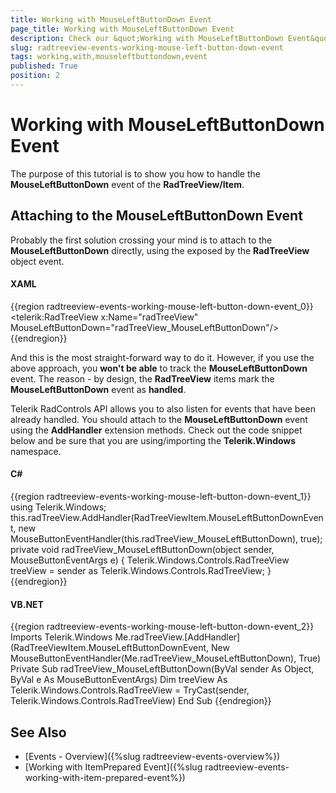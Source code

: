 ```yaml
---
title: Working with MouseLeftButtonDown Event
page_title: Working with MouseLeftButtonDown Event
description: Check our &quot;Working with MouseLeftButtonDown Event&quot; documentation article for the RadTreeView WPF control.
slug: radtreeview-events-working-mouse-left-button-down-event
tags: working,with,mouseleftbuttondown,event
published: True
position: 2
---
```


# Working with MouseLeftButtonDown Event

The purpose of this tutorial is to show you how to handle the __MouseLeftButtonDown__ event of the __RadTreeView/Item__. 

## Attaching to the MouseLeftButtonDown Event

Probably the first solution crossing your mind is to attach to the __MouseLeftButtonDown__ directly, using the exposed by the __RadTreeView__ object event.

#### __XAML__

{{region radtreeview-events-working-mouse-left-button-down-event_0}}
	<telerik:RadTreeView x:Name="radTreeView" MouseLeftButtonDown="radTreeView_MouseLeftButtonDown"/>
	{{endregion}}

And this is the most straight-forward way to do it. However, if you use the above approach, you __won't be able__ to track the __MouseLeftButtonDown__ event. The reason - by design, the __RadTreeView__ items mark the __MouseLeftButtonDown__ event as __handled__.

Telerik RadControls API allows you to also listen for events that have been already handled. You should attach to the __MouseLeftButtonDown__ event using the __AddHandler__ extension methods. Check out the code snippet below and be sure that you are using/importing the __Telerik.Windows__ namespace.

#### __C#__

{{region radtreeview-events-working-mouse-left-button-down-event_1}}
	using Telerik.Windows;
	this.radTreeView.AddHandler(RadTreeViewItem.MouseLeftButtonDownEvent, new MouseButtonEventHandler(this.radTreeView_MouseLeftButtonDown), true);
	private void radTreeView_MouseLeftButtonDown(object sender, MouseButtonEventArgs e)
	{
	    Telerik.Windows.Controls.RadTreeView treeView = sender as Telerik.Windows.Controls.RadTreeView;
	}
	{{endregion}}

#### __VB.NET__

{{region radtreeview-events-working-mouse-left-button-down-event_2}}
	Imports Telerik.Windows
	Me.radTreeView.[AddHandler](RadTreeViewItem.MouseLeftButtonDownEvent, New MouseButtonEventHandler(Me.radTreeView_MouseLeftButtonDown), True)
	Private Sub radTreeView_MouseLeftButtonDown(ByVal sender As Object, ByVal e As MouseButtonEventArgs)
	    Dim treeView As Telerik.Windows.Controls.RadTreeView = TryCast(sender, Telerik.Windows.Controls.RadTreeView)
	End Sub
	{{endregion}}

## See Also
 * [Events - Overview]({%slug radtreeview-events-overview%})
 * [Working with ItemPrepared Event]({%slug radtreeview-events-working-with-item-prepared-event%})